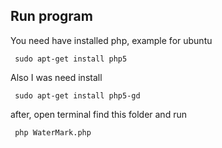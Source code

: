 ## Run program
You need have installed php, example for ubuntu

     sudo apt-get install php5
Also I was need install

     sudo apt-get install php5-gd
after, open terminal find this folder and run

     php WaterMark.php
